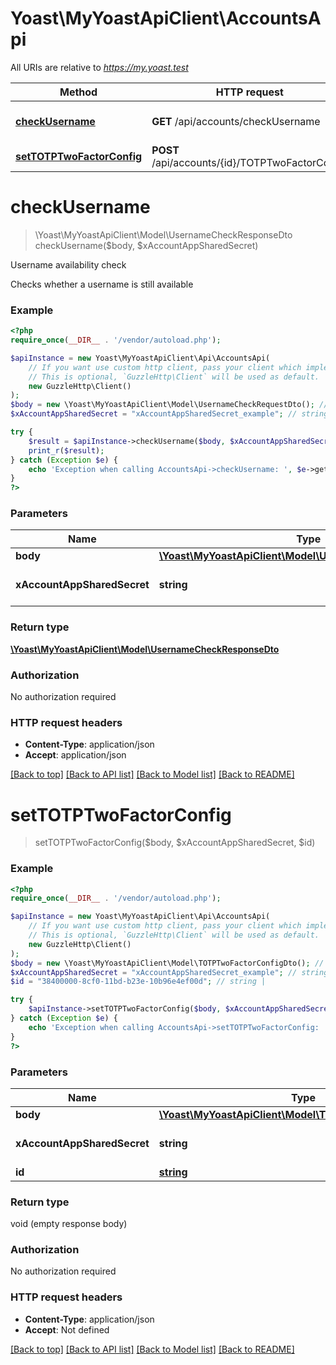 # Yoast\MyYoastApiClient\AccountsApi

All URIs are relative to *https://my.yoast.test*

Method | HTTP request | Description
------------- | ------------- | -------------
[**checkUsername**](AccountsApi.md#checkusername) | **GET** /api/accounts/checkUsername | Username availability check
[**setTOTPTwoFactorConfig**](AccountsApi.md#settotptwofactorconfig) | **POST** /api/accounts/{id}/TOTPTwoFactorConfig | 

# **checkUsername**
> \Yoast\MyYoastApiClient\Model\UsernameCheckResponseDto checkUsername($body, $xAccountAppSharedSecret)

Username availability check

Checks whether a username is still available

### Example
```php
<?php
require_once(__DIR__ . '/vendor/autoload.php');

$apiInstance = new Yoast\MyYoastApiClient\Api\AccountsApi(
    // If you want use custom http client, pass your client which implements `GuzzleHttp\ClientInterface`.
    // This is optional, `GuzzleHttp\Client` will be used as default.
    new GuzzleHttp\Client()
);
$body = new \Yoast\MyYoastApiClient\Model\UsernameCheckRequestDto(); // \Yoast\MyYoastApiClient\Model\UsernameCheckRequestDto | 
$xAccountAppSharedSecret = "xAccountAppSharedSecret_example"; // string | The API shared secret

try {
    $result = $apiInstance->checkUsername($body, $xAccountAppSharedSecret);
    print_r($result);
} catch (Exception $e) {
    echo 'Exception when calling AccountsApi->checkUsername: ', $e->getMessage(), PHP_EOL;
}
?>
```

### Parameters

Name | Type | Description  | Notes
------------- | ------------- | ------------- | -------------
 **body** | [**\Yoast\MyYoastApiClient\Model\UsernameCheckRequestDto**](../Model/UsernameCheckRequestDto.md)|  |
 **xAccountAppSharedSecret** | **string**| The API shared secret |

### Return type

[**\Yoast\MyYoastApiClient\Model\UsernameCheckResponseDto**](../Model/UsernameCheckResponseDto.md)

### Authorization

No authorization required

### HTTP request headers

 - **Content-Type**: application/json
 - **Accept**: application/json

[[Back to top]](#) [[Back to API list]](../../README.md#documentation-for-api-endpoints) [[Back to Model list]](../../README.md#documentation-for-models) [[Back to README]](../../README.md)

# **setTOTPTwoFactorConfig**
> setTOTPTwoFactorConfig($body, $xAccountAppSharedSecret, $id)



### Example
```php
<?php
require_once(__DIR__ . '/vendor/autoload.php');

$apiInstance = new Yoast\MyYoastApiClient\Api\AccountsApi(
    // If you want use custom http client, pass your client which implements `GuzzleHttp\ClientInterface`.
    // This is optional, `GuzzleHttp\Client` will be used as default.
    new GuzzleHttp\Client()
);
$body = new \Yoast\MyYoastApiClient\Model\TOTPTwoFactorConfigDto(); // \Yoast\MyYoastApiClient\Model\TOTPTwoFactorConfigDto | 
$xAccountAppSharedSecret = "xAccountAppSharedSecret_example"; // string | The API shared secret
$id = "38400000-8cf0-11bd-b23e-10b96e4ef00d"; // string | 

try {
    $apiInstance->setTOTPTwoFactorConfig($body, $xAccountAppSharedSecret, $id);
} catch (Exception $e) {
    echo 'Exception when calling AccountsApi->setTOTPTwoFactorConfig: ', $e->getMessage(), PHP_EOL;
}
?>
```

### Parameters

Name | Type | Description  | Notes
------------- | ------------- | ------------- | -------------
 **body** | [**\Yoast\MyYoastApiClient\Model\TOTPTwoFactorConfigDto**](../Model/TOTPTwoFactorConfigDto.md)|  |
 **xAccountAppSharedSecret** | **string**| The API shared secret |
 **id** | [**string**](../Model/.md)|  |

### Return type

void (empty response body)

### Authorization

No authorization required

### HTTP request headers

 - **Content-Type**: application/json
 - **Accept**: Not defined

[[Back to top]](#) [[Back to API list]](../../README.md#documentation-for-api-endpoints) [[Back to Model list]](../../README.md#documentation-for-models) [[Back to README]](../../README.md)

